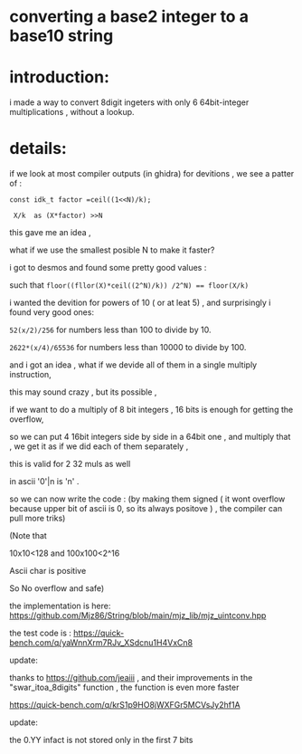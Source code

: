 
# converting a base2 integer to a base10 string


# introduction:
 i made a way to convert 8digit ingeters with only 6  64bit-integer multiplications , without a lookup.


# details:
 if we look at most compiler outputs (in ghidra) for devitions , we see a patter of :
```
const idk_t factor =ceil((1<<N)/k);

 X/k  as (X*factor) >>N
```

this gave me an idea , 

what if we use the smallest posible N to make it faster?

 i got to desmos and found some pretty good values :


 such that 
`floor((fllor(X)*ceil((2^N)/k)) /2^N) == floor(X/k)`

i wanted  the devition for powers of 10 ( or at leat 5) , 
and surprisingly i found very good ones:


`52(x/2)/256` for numbers less than 100 to divide by 10.


`2622*(x/4)/65536` for numbers less than 10000 to divide by 100.



and i got an idea , what if we devide all of them in a single multiply instruction,

this may sound crazy , but its possible ,

if we want to do a multiply of 8 bit integers , 16 bits is enough  for getting the overflow,

so we can put 4 16bit integers side by side in a 64bit one , and multiply that , 
we get it as if we did each of them separately  ,

this is valid for 2 32 muls as well


in ascii '0'|n is 'n' .

so we can now write the code 
:
(by making them signed (  it wont overflow because upper bit of ascii is 0, so its always positove ) , the compiler can pull more triks)

(Note that 

10x10<128
and
100x100<2^16

Ascii char is positive 

So
No overflow and safe)

the implementation is here:
https://github.com/Mjz86/String/blob/main/mjz_lib/mjz_uintconv.hpp

the test code is :
https://quick-bench.com/q/yaWnnXrm7RJv_XSdcnu1H4VxCn8



update:

thanks to https://github.com/jeaiii , and their improvements in the "swar_itoa_8digits" function , the function is even more faster

https://quick-bench.com/q/krS1p9HO8jWXFGr5MCVsJy2hf1A





update: 

the 0.YY infact is not stored only in the first 7 bits
